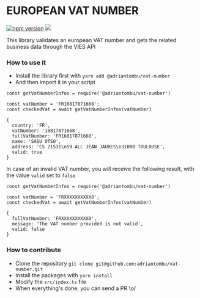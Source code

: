 EUROPEAN VAT NUMBER
===================

[![npm version](https://badge.fury.io/js/%40adriantombu%2Fvat-number.svg)](https://badge.fury.io/js/%40adriantombu%2Fvat-number) [![](https://img.shields.io/badge/Buy%20me%20a%20tree-%F0%9F%8C%B3-lightgreen)](https://offset.earth/adrian)

This library validates an european VAT number and gets the related business data through the VIES API

### How to use it

* Install the library first with `yarn add @adriantombu/vat-number`
* And then import it in your script

```
const getVatNumberInfos = require('@adriantombu/vat-number')

const vatNumber = 'FR16817871668';
const checkedVat = await getVatNumberInfos(vatNumber)

{
  country: 'FR',
  vatNumber: '16817871668',
  fullVatNumber: 'FR16817871668',
  name: 'SASU OTSO',
  address: 'CS 21531\n59 ALL JEAN JAURES\n31000 TOULOUSE',
  valid: true
}
```

In case of an invalid VAT number, you will receive the following result, with the value `valid` set to `false`

```
const getVatNumberInfos = require('@adriantombu/vat-number')

const vatNumber = 'FRXXXXXXXXXX8';
const checkedVat = await getVatNumberInfos(vatNumber)

{
  fullVatNumber: 'FRXXXXXXXXXX8',
  message: 'The VAT number provided is not valid',
  valid: false
}
```

### How to contribute

* Clone the repository `git clone git@github.com:adriantombu/vat-number.git`
* Install the packages with `yarn install`
* Modify the `src/index.ts` file
* When everything's done, you can send a PR \o/
